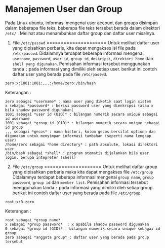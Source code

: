 Manajemen User dan Group
========================
Pada Linux ubuntu, informasi mengenai user account dan groups disimpan dalam beberapa file teks, beberapa file teks tersebut berada dalam direktori `/etc/` . Melihat atau menambahkan daftar group dan daftar user misalnya. 

1. File `/etc/passwd`
=====================
Untuk melihat daftar user yang dipisahkan perbaris, kita dapat mengakses isi file pada `/etc/passwd`. Didalamnya terdapat beberapa informasi mengenai `username`, `password`, `user id`, `group id`, `deskripsi`, `direktori home` dan `shell yang digunakan`.
Pemisahan informasi tersebut menggunakan tanda `:` pada informasi yang dimiliki oleh setiap user.
berikut ini contoh daftar user yang berada pada file `/etc/passwd`.
```
zero:x:1001:1001:,,,:/home/zero:/bin/bash
```
Keterangan :
```
zero sebagai *username* : nama user yang diketik saat login sistem
x sebagai *password* : berisi password user yang dienkripsi (atau x bila shadow password digunakan)
1001 sebagai *user id (UID)* : bilangan numerik secara unique sebagai id username
1001 sebagai *group id (GID)* : bilangan numerik secara unique sebagai id group
,,, sebagai *gecos* : nama histori, kolom gecos bersifat optiona dan digunakan untuk menyimpan informasi tambahan (seperti nama lengkap user)
/home/zero sebagai *home directory* : path absolute, lokasi direktori user
/bin/bash sebagai *shell* : program otomatis dijalankan bila user login. berupa intepreter (shell)
```

2. File `/etc/group`
====================
Untuk melihat daftar group yang dipisahkan perbaris maka kita dapat mengakses file `/etc/group` Didalamnya terdapat beberapa informasi mengenai `group name`, `group password`, `group id` dan `member list`.
Pemisahan informasi tersebut menggunakan tanda `:` pada informasi yang dimiliki oleh setiap group.
berikut ini contoh daftar user yang berada pada file `/etc/group`.
```
root:x:0:zero
```
Keterangan :
```
root sebagai *group name*
x sebagai *group password*  : x apabila shadow password digunakan
0 sebagai *group id (GID)* : bilangan numerik secara unique sebagai id group
zero sebagai *anggota group* : daftar user yang berada pada group tersebut
```


